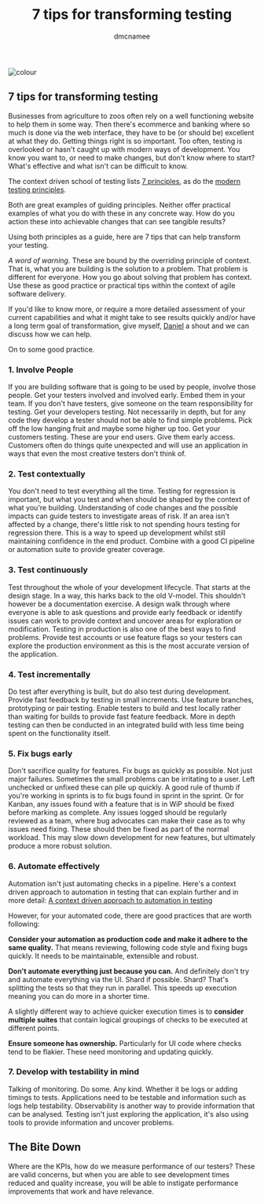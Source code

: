 ﻿---
author: dmcnamee
title: 7 tips for transforming testing
summary: For businesses that are transforming their development practices, testing, as ever is either overlooked, or the last thing to get a makeover. So how do you go about providing real value with changes to your testing practices.
image: "dmcnamee/assets/transform-flowers.jpg"
tags:
  - transformation
  - testing
  - delivery
  - communication
  - chat
  - problems
categories:
  - Testing
layout: default_post
---

<img src="{{ site.baseurl }}/dmcnamee/assets/transform-colour.jpg" alt="colour" title="colour">

## 7 tips for transforming testing

Businesses from agriculture to zoos often rely on a well functioning website to help them in some way. Then there's ecommerce and banking where so much is done via the web interface, they have to be (or should be) excellent at what they do. 
Getting things right is so important. Too often, testing is overlooked or hasn't caught up with modern ways of development. You know you want to, or need to make changes, but don't know where to start? What's effective and what isn't can be difficult to know.

The context driven school of testing lists [7 principles](https://context-driven-testing.com/), as do the [modern testing principles](https://www.ministryoftesting.com/dojo/lessons/modern-testing-principles).

Both are great examples of guiding principles. Neither offer practical examples of what you do with these in any concrete way. How do you action these into achievable changes that can see tangible results?

Using both principles as a guide, here are 7 tips that can help transform your testing.

*A word of warning.* These are bound by the overriding principle of context. That is, what you are building is the solution to a problem. That problem is different for everyone. How you go about solving that problem has context. Use these as good practice or practical tips within the context of agile software delivery. 

If you'd like to know more, or require a more detailed assessment of your current capabilities and what it might take to see results quickly and/or have a long term goal of transformation, give myself, [Daniel](mailto:dmcnamee@scottlogic.com) a shout and we can discuss how we can help.

On to some good practice.

### 1. Involve People
If you are building software that is going to be used by people, involve those people. 
Get your testers involved and involved early. Embed them in your team. If you don't have testers, give someone on the team responsibility for testing. 
Get your developers testing. Not necessarily in depth, but for any code they develop a tester should not be able to find simple problems. Pick off the low hanging fruit and maybe some higher up too.
Get your customers testing. These are your end users. Give them early access. Customers often do things quite unexpected and will use an application in ways that even the most creative testers don't think of.

### 2. Test contextually
You don't need to test everything all the time. Testing for regression is important, but what you test and when should be shaped by the context of what you're building. Understanding of code changes and the possible impacts can guide testers to investigate areas of risk. If an area isn't affected by a change, there's little risk to not spending hours testing for regression there.
This is a way to speed up development whilst still maintaining confidence in the end product. Combine with a good CI pipeline or automation suite to provide greater coverage. 

### 3. Test continuously
Test throughout the whole of your development lifecycle. That starts at the design stage. In a way, this harks back to the old V-model. This shouldn't however be a documentation exercise.  A design walk through where everyone is able to ask questions and provide early feedback or identify issues can work to provide context and uncover areas for exploration or modification. 
Testing in production is also one of the best ways to find problems. Provide test accounts or use feature flags so your testers can explore the production environment as this is the most accurate version of the application.

### 4. Test incrementally
Do test after everything is built, but do also test during development. Provide fast feedback by testing in small increments. Use feature branches, prototyping or pair testing. Enable testers to build and test locally rather than waiting for builds to provide fast feature feedback. More in depth testing can then be conducted in an integrated build with less time being spent on the functionality itself.

### 5. Fix bugs early
Don't sacrifice quality for features. Fix bugs as quickly as possible. Not just major failures. Sometimes the small problems can be irritating to a user. Left unchecked or unfixed these can pile up quickly. 
A good rule of thumb if you're working in sprints is to fix bugs found in sprint in the sprint. Or for Kanban, any issues found with a feature that is in WiP should be fixed before marking as complete.
Any issues logged should be regularly reviewed as a team, where bug advocates can make their case as to why issues need fixing. These should then be fixed as part of the normal workload. This may slow down development for new features, but ultimately produce a more robust solution. 

### 6. Automate effectively
Automation isn't just automating checks in a pipeline. Here's a context driven approach to automation in testing that can explain further and in more detail: [A context driven approach to automation in testing](https://www.satisfice.com/download/a-context-driven-approach-to-automation-in-testing)

However, for your automated code, there are good practices that are worth following:

**Consider your automation as production code and make it adhere to the same quality.** That means reviewing, following code style and fixing bugs quickly. It needs to be maintainable, extensible and robust. 

**Don't automate everything just because you can.** And definitely don't try and automate everything via the UI. 
Shard if possible. Shard? That's splitting the tests so that they run in parallel. This speeds up execution meaning you can do more in a shorter time.

A slightly different way to achieve quicker execution times is to **consider multiple suites** that contain logical groupings of checks to be executed at different points.

**Ensure someone has ownership.** Particularly for UI code where checks tend to be flakier. These need monitoring and updating quickly. 

### 7. Develop with testability in mind
Talking of monitoring. Do some. Any kind. Whether it be logs or adding timings to tests. Applications need to be testable and information such as logs help testability. Observability is another way to provide information that can be analysed. Testing isn't just exploring the application, it's also using tools to provide information and uncover problems. 

## The Bite Down
Where are the KPIs, how do we measure performance of our testers? These are valid concerns, but when you are able to see development times reduced and quality increase, you will be able to instigate performance improvements that work and have relevance. 
